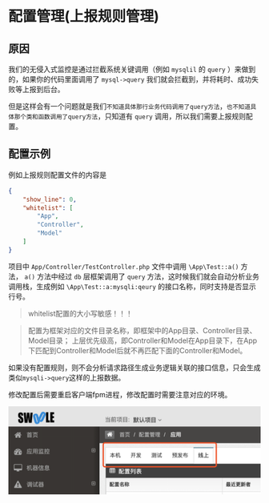 # 配置管理(上报规则管理)

## 原因

我们的无侵入式监控是通过拦截系统关键调用（例如 `mysqlil` 的 `query` ）来做到的，如果你的代码里面调用了 `mysql->query` 我们就会拦截到，并将耗时、成功失败等上报到后台。

但是这样会有一个问题就是我们`不知道具体那行业务代码调用了query方法`，`也不知道具体那个类和函数调用了query方法`，只知道有 `query` 调用，所以我们需要上报规则配置。

## 配置示例

例如上报规则配置文件的内容是
```json
{
    "show_line": 0,
    "whitelist": [
        "App",
        "Controller",
        "Model"
    ]
}
```

项目中 `App/Controller/TestController.php` 文件中调用 `\App\Test::a()` 方法， `a()` 方法中经过 `db` 层框架调用了 `query` 方法，这时候我们就会自动分析业务调用栈，生成例如 `\App\Test::a:mysqli:qeury` 的接口名称，同时支持是否显示行号。

> whitelist配置的大小写敏感！！！

>配置为框架对应的文件目录名称，即框架中的App目录、Controller目录、Model目录；
上层优先级高，即Controller和Model在App目录下，在App下匹配到Controller和Model后就不再匹配下面的Controller和Model。

如果没有配置规则，则不会分析请求路径生成业务逻辑关联的接口信息，只会生成类似`mysqli->query`这样的上报数据。

修改配置后需要重启客户端fpm进程，修改配置时需要注意对应的环境。

![image.png](images/1560838771368-261de3d2-0210-4360-8d83-b0b8bf757cf2.png)
